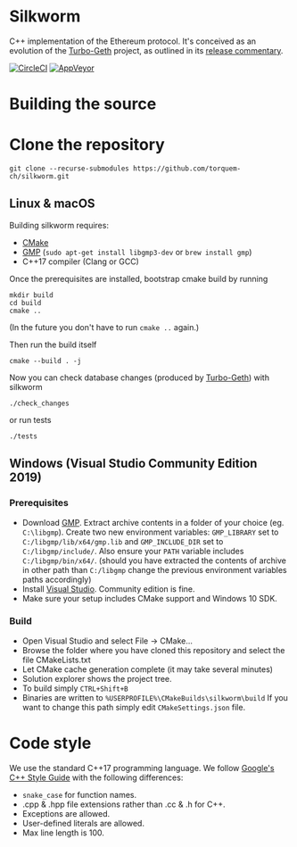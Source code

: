 Silkworm
===

C++ implementation of the Ethereum protocol.
It's conceived as an evolution of the [Turbo-Geth](https://github.com/ledgerwatch/turbo-geth) project,
as outlined in its [release commentary](https://ledgerwatch.github.io/turbo_geth_release.html#Licence-and-language-migration-plan-out-of-scope-for-the-release).

[![CircleCI](https://circleci.com/gh/torquem-ch/silkworm.svg?style=svg)](https://circleci.com/gh/torquem-ch/silkworm)
[![AppVeyor](https://ci.appveyor.com/api/projects/status/8npida1piyqw1844?svg=true)](https://ci.appveyor.com/project/torquem/silkworm)

# Building the source

# Clone the repository

`git clone --recurse-submodules https://github.com/torquem-ch/silkworm.git`

## Linux & macOS
Building silkworm requires:
* [CMake](http://cmake.org)
* [GMP](http://gmplib.org) (`sudo apt-get install libgmp3-dev` or `brew install gmp`)
* C++17 compiler (Clang or GCC)

Once the prerequisites are installed, bootstrap cmake build by running
```
mkdir build
cd build
cmake ..
```
(In the future you don't have to run `cmake ..` again.)

Then run the build itself
```
cmake --build . -j
```
Now you can check database changes (produced by [Turbo-Geth](https://github.com/ledgerwatch/turbo-geth)) with silkworm
```
./check_changes
```
or run tests
```
./tests
```
## Windows (Visual Studio Community Edition 2019)
### Prerequisites
* Download [GMP](https://github.com/ShiftMediaProject/gmp/releases). Extract archive contents in a folder of your choice (eg. `C:\libgmp`). Create two new environment variables: `GMP_LIBRARY` set to `C:/libgmp/lib/x64/gmp.lib` and `GMP_INCLUDE_DIR` set to `C:/libgmp/include/`. Also ensure your `PATH` variable includes `C:/libgmp/bin/x64/`. (should you have extracted the contents of archive in other path than `C:/libgmp` change the previous environment variables paths accordingly)
* Install [Visual Studio](https://www.visualstudio.com/downloads/). Community edition is fine.
* Make sure your setup includes CMake support and Windows 10 SDK.
### Build
* Open Visual Studio and select File -> CMake...
* Browse the folder where you have cloned this repository and select the file CMakeLists.txt
* Let CMake cache generation complete (it may take several minutes)
* Solution explorer shows the project tree.
* To build simply `CTRL+Shift+B`
* Binaries are written to `%USERPROFILE%\CMakeBuilds\silkworm\build` If you want to change this path simply edit `CMakeSettings.json` file.

# Code style

We use the standard C++17 programming language.
We follow [Google's C++ Style Guide](https://google.github.io/styleguide/cppguide.html) with the following differences:

* `snake_case` for function names.
* .cpp & .hpp file extensions rather than .cc & .h for C++.
* Exceptions are allowed.
* User-defined literals are allowed.
* Max line length is 100.
